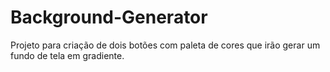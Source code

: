 # Background-Generator

Projeto para criação de dois botões com paleta de cores que irão gerar um fundo de tela em gradiente.



